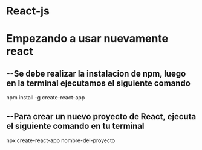 # React-js
# Empezando a usar nuevamente react
## --Se debe realizar la instalacion de npm, luego en la terminal ejecutamos el siguiente comando 
   npm install -g create-react-app
## --Para crear un nuevo proyecto de React, ejecuta el siguiente comando en tu terminal
 npx create-react-app nombre-del-proyecto
